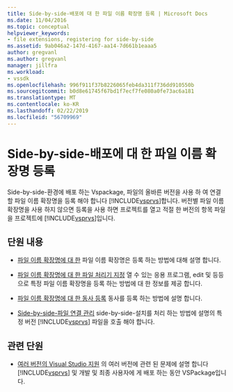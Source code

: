 ```yaml
---
title: Side-by-side-배포에 대 한 파일 이름 확장명 등록 | Microsoft Docs
ms.date: 11/04/2016
ms.topic: conceptual
helpviewer_keywords:
- file extensions, registering for side-by-side
ms.assetid: 9ab046a2-147d-4167-aa14-7d661b1eaaa5
author: gregvanl
ms.author: gregvanl
manager: jillfra
ms.workload:
- vssdk
ms.openlocfilehash: 996f911f37b8226065feb4da311f736dd910550b
ms.sourcegitcommit: b0d8e61745f67bd1f7ecf7fe080a0fe73ac6a181
ms.translationtype: MT
ms.contentlocale: ko-KR
ms.lasthandoff: 02/22/2019
ms.locfileid: "56709969"
---
```

# <a name="register-file-name-extensions-for-side-by-side-deployments"></a>Side-by-side-배포에 대 한 파일 이름 확장명 등록
Side-by-side-환경에 배포 하는 Vspackage, 파일의 올바른 버전을 사용 하 여 연결할 파일 이름 확장명을 등록 해야 합니다 [!INCLUDE[vsprvs](../code-quality/includes/vsprvs_md.md)]합니다. 버전별 파일 이름 확장명을 사용 하지 않으면 등록을 사용 하면 프로젝트를 열고 적절 한 버전의 항목 파일을 프로젝트에 [!INCLUDE[vsprvs](../code-quality/includes/vsprvs_md.md)]입니다.

## <a name="in-this-section"></a>단원 내용
- [파일 이름 확장명에 대 한](../extensibility/about-file-name-extensions.md) 파일 이름 확장명은 등록 하는 방법에 대해 설명 합니다.

- [파일 이름 확장명에 대 한 파일 처리기 지정](../extensibility/specifying-file-handlers-for-file-name-extensions.md) 열 수 있는 응용 프로그램, edit 및 등등으로 특정 파일 이름 확장명을 등록 하는 방법에 대 한 정보를 제공 합니다.

- [파일 이름 확장명에 대 한 동사 등록](../extensibility/registering-verbs-for-file-name-extensions.md) 동사를 등록 하는 방법에 설명 합니다.

- [Side-by-side-파일 연결 관리](../extensibility/managing-side-by-side-file-associations.md) side-by-side-설치를 처리 하는 방법에 설명의 특정 버전 [!INCLUDE[vsprvs](../code-quality/includes/vsprvs_md.md)] 파일을 호출 해야 합니다.

## <a name="related-sections"></a>관련 단원
- [여러 버전의 Visual Studio 지원](../extensibility/supporting-multiple-versions-of-visual-studio.md) 의 여러 버전에 관련 된 문제에 설명 합니다 [!INCLUDE[vsprvs](../code-quality/includes/vsprvs_md.md)] 및 개발 및 최종 사용자에 게 배포 하는 동안 VSPackage입니다.